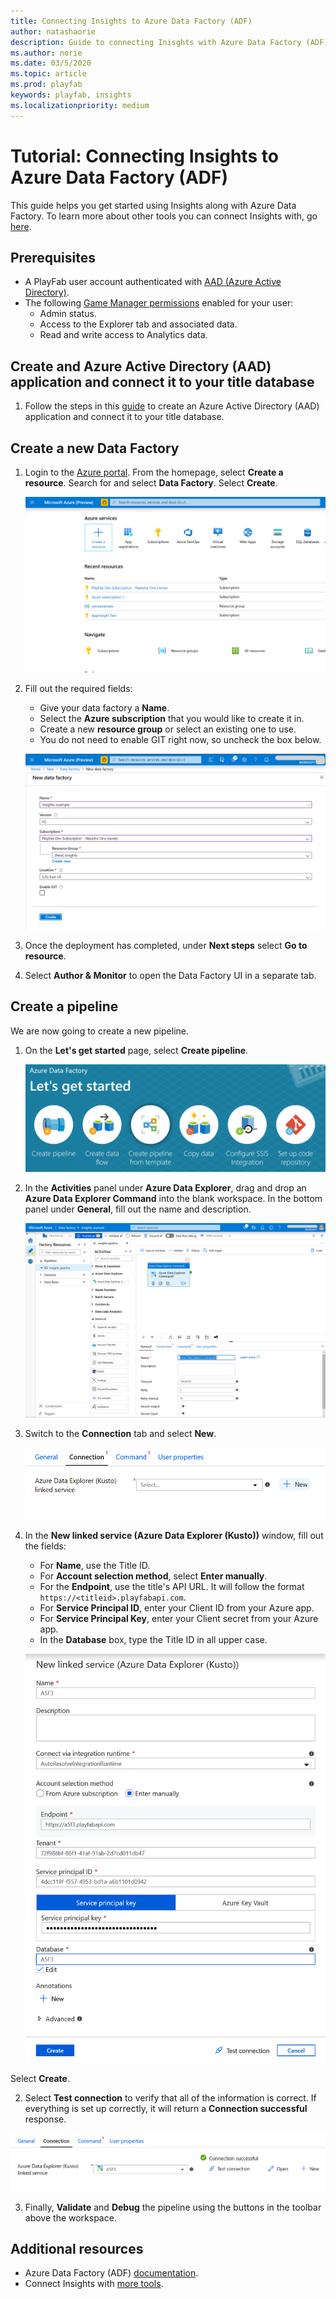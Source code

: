 ```yaml
---
title: Connecting Insights to Azure Data Factory (ADF)
author: natashaorie
description: Guide to connecting Inisghts with Azure Data Factory (ADF).
ms.author: norie
ms.date: 03/5/2020    
ms.topic: article
ms.prod: playfab
keywords: playfab, insights
ms.localizationpriority: medium
---
```


# Tutorial: Connecting Insights to Azure Data Factory (ADF)

[comment]: < Replace links with relative links once placement of article is determined. >
This guide helps you get started using Insights along with Azure Data Factory. To learn more about other tools you can connect Insights with, go [here](insights-connectivity.md).

## Prerequisites
* A PlayFab user account authenticated with [AAD (Azure Active Directory)](https://docs.microsoft.com/gaming/playfab/features/authentication/aad-authentication/).
* The following [Game Manager permissions](https://docs.microsoft.com/gaming/playfab/features/config/gamemanager/playfab-user-roles#assigning-roles) enabled for your user:
    *  Admin status.
    *  Access to the Explorer tab and associated data.
    *  Read and write access to Analytics data.

## Create and Azure Active Directory (AAD) application and connect it to your title database

1. Follow the steps in this [guide](create-AAD-app-for-insights.md) to create an Azure Active Directory (AAD) application and connect it to your title database.

## Create a new Data Factory
1. Login to the [Azure portal](https://portal.azure.com). From the homepage, select **Create a resource**. Search for and select **Data Factory**. Select **Create**.

   ![ADF Create Resource](media/adf-create-resource.png)

2. Fill out the required fields:
   * Give your data factory a **Name**.
   * Select the **Azure subscription** that you would like to create it in.
   * Create a new **resource group** or select an existing one to use.
   * You do not need to enable GIT right now, so uncheck the box below.

   ![ADF New Data Factory](media/adf-new-data-factory.png)

3. Once the deployment has completed, under **Next steps** select **Go to resource**. 
   
4. Select **Author & Monitor** to open the Data Factory UI in a separate tab. 

## Create a pipeline

We are now going to create a new pipeline. 

1. On the **Let's get started** page, select **Create pipeline**.

   ![ADF Let's Get Started](media/adf-lets-get-started.png)

 2. In the **Activities** panel under **Azure Data Explorer**, drag and drop an **Azure Data Explorer Command** into the blank workspace. In the bottom panel under **General**, fill out the name and description.
 
    ![ADF Explorer Command](media/adf-explorer-command.png)

 3. Switch to the **Connection** tab and select **New**. 
 
    ![ADF Explorer Command Connection](media/adf-explorer-command-connection.png)
 
 4. In the **New linked service (Azure Data Explorer (Kusto))** window, fill out the fields:
    * For **Name**, use the Title ID.
    * For **Account selection method**, select **Enter manually**.
    * For the **Endpoint**, use the title's API URL. It will follow the format `https://<titleid>.playfabapi.com`.
    * For **Service Principal ID**, enter your Client ID from your Azure app.
    * For **Service Principal Key**, enter your Client secret from your Azure app.
    * In the **Database** box, type the Title ID in all upper case.
   
    ![ADF New Linked Service](media/adf-new-linked-service.png)

   Select **Create**.

2.  Select **Test connection** to verify that all of the information is correct. If everything is set up correctly, it will return a **Connection successful** response. 

   ![ADF Test Connection](media/adf-test-connection.png)

3. Finally, **Validate** and **Debug** the pipeline using the buttons in the toolbar above the workspace. 


## Additional resources

* Azure Data Factory (ADF) [documentation](https://docs.microsoft.com/azure/data-factory/).
* Connect Insights with [more tools](insights-connectivity.md).